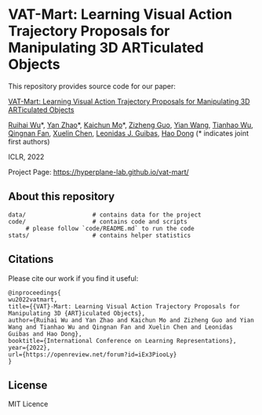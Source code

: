# VAT-Mart: Learning Visual Action Trajectory Proposals for Manipulating 3D ARTiculated Objects


This repository provides source code for our paper:

[VAT-Mart: Learning Visual Action Trajectory Proposals for Manipulating 3D ARTiculated Objects](https://hyperplane-lab.github.io/vat-mart/)

[Ruihai Wu](https://warshallrho.github.io)\*, [Yan Zhao](https://sxy7147.github.io)\*, [Kaichun Mo](https://www.cs.stanford.edu/~kaichun)\*, [Zizheng Guo](https://guozz.cn/), [Yian Wang](https://galaxy-qazzz.github.io/), [Tianhao Wu](https://tianhaowuhz.github.io/), [Qingnan Fan](https://fqnchina.github.io/), [Xuelin Chen](https://xuelin-chen.github.io/), [Leonidas J. Guibas](https://geometry.stanford.edu/member/guibas/), [Hao Dong](https://zsdonghao.github.io/) (\* indicates joint first authors)

ICLR, 2022

Project Page: https://hyperplane-lab.github.io/vat-mart/


## About this repository
    data/                   # contains data for the project
    code/                   # contains code and scripts
         # please follow `code/README.md` to run the code
    stats/                  # contains helper statistics


## Citations

Please cite our work if you find it useful:

    @inproceedings{
    wu2022vatmart,
    title={{VAT}-Mart: Learning Visual Action Trajectory Proposals for Manipulating 3D {ART}iculated Objects},
    author={Ruihai Wu and Yan Zhao and Kaichun Mo and Zizheng Guo and Yian Wang and Tianhao Wu and Qingnan Fan and Xuelin Chen and Leonidas Guibas and Hao Dong},
    booktitle={International Conference on Learning Representations},
    year={2022},
    url={https://openreview.net/forum?id=iEx3PiooLy}
    }


## License

MIT Licence
